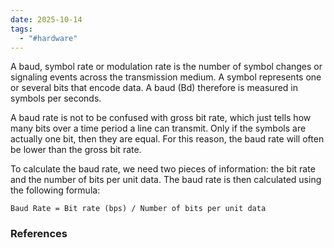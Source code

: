 ```yaml
---
date: 2025-10-14
tags:
  - "#hardware"
---
```


A baud, symbol rate or modulation rate is the number of symbol changes or signaling events across the transmission medium. 
A symbol represents one or several bits that encode data.
A baud (Bd) therefore is measured in symbols per seconds. 

A baud rate is not to be confused with gross bit rate, which just tells how many bits over a time period a line can transmit. Only if the symbols are actually one bit, then they are equal. 
For this reason, the baud rate will often be lower than the gross bit rate.

To calculate the baud rate, we need two pieces of information: the bit rate and the number of bits per unit data. The baud rate is then calculated using the following formula:

```
Baud Rate = Bit rate (bps) / Number of bits per unit data
```

### References

